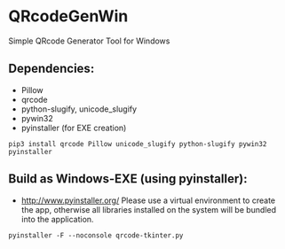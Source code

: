 # QRcodeGenWin
Simple QRcode Generator Tool for Windows

## Dependencies:
- Pillow
- qrcode
- python-slugify, unicode_slugify
- pywin32
- pyinstaller (for EXE creation)

`pip3 install qrcode Pillow unicode_slugify python-slugify pywin32 pyinstaller`

## Build as Windows-EXE (using pyinstaller):
- http://www.pyinstaller.org/
Please use a virtual environment to create the app, otherwise all libraries installed on the system will be bundled into the application.

`pyinstaller -F --noconsole qrcode-tkinter.py`
